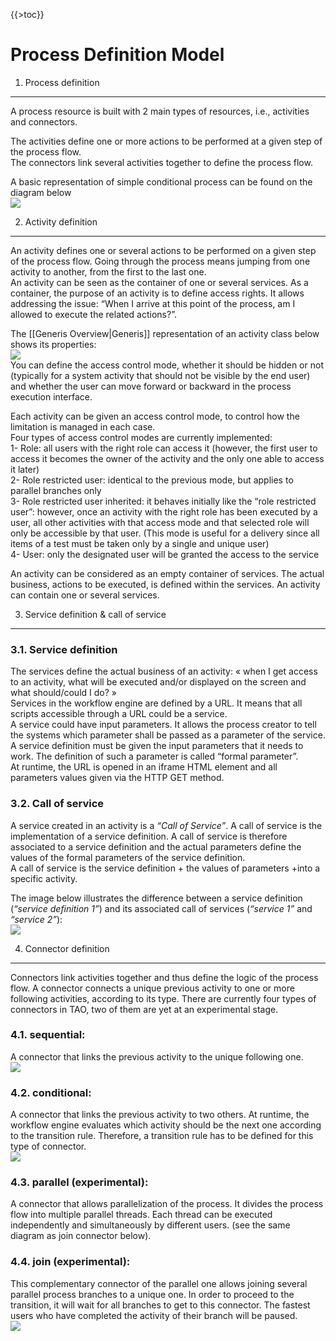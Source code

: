 {{\>toc}}

Process Definition Model
========================

1. Process definition
---------------------

A process resource is built with 2 main types of resources, i.e., activities and connectors.

The activities define one or more actions to be performed at a given step of the process flow.\
The connectors link several activities together to define the process flow.

A basic representation of simple conditional process can be found on the diagram below\
![](process_model_architecture_diagram.png)

2. Activity definition
----------------------

An activity defines one or several actions to be performed on a given step of the process flow. Going through the process means jumping from one activity to another, from the first to the last one.\
An activity can be seen as the container of one or several services. As a container, the purpose of an activity is to define access rights. It allows addressing the issue: “When I arrive at this point of the process, am I allowed to execute the related actions?”.

The [[Generis Overview|Generis]] representation of an activity class below shows its properties:\
![](generis_activity_definition.png)\
You can define the access control mode, whether it should be hidden or not (typically for a system activity that should not be visible by the end user) and whether the user can move forward or backward in the process execution interface.

Each activity can be given an access control mode, to control how the limitation is managed in each case.\
Four types of access control modes are currently implemented:\
1- Role: all users with the right role can access it (however, the first user to access it becomes the owner of the activity and the only one able to access it later)\
2- Role restricted user: identical to the previous mode, but applies to parallel branches only\
3- Role restricted user inherited: it behaves initially like the “role restricted user”: however, once an activity with the right role has been executed by a user, all other activities with that access mode and that selected role will only be accessible by that user. (This mode is useful for a delivery since all items of a test must be taken only by a single and unique user)\
4- User: only the designated user will be granted the access to the service

An activity can be considered as an empty container of services. The actual business, actions to be executed, is defined within the services. An activity can contain one or several services.

3. Service definition & call of service
---------------------------------------

### 3.1. Service definition

The services define the actual business of an activity: « when I get access to an activity, what will be executed and/or displayed on the screen and what should/could I do? »\
Services in the workflow engine are defined by a URL. It means that all scripts accessible through a URL could be a service.\
A service could have input parameters. It allows the process creator to tell the systems which parameter shall be passed as a parameter of the service. A service definition must be given the input parameters that it needs to work. The definition of such a parameter is called “formal parameter”.\
At runtime, the URL is opened in an iframe HTML element and all parameters values given via the HTTP GET method.

### 3.2. Call of service

A service created in an activity is a *“Call of Service”*. A call of service is the implementation of a service definition. A call of service is therefore associated to a service definition and the actual parameters define the values of the formal parameters of the service definition.\
A call of service is the service definition + the values of parameters +into a specific activity.

The image below illustrates the difference between a service definition (*“service definition 1”*) and its associated call of services (*“service 1”* and *“service 2”*):\
![](service_definition_call_of_service.png)

4. Connector definition
-----------------------

Connectors link activities together and thus define the logic of the process flow. A connector connects a unique previous activity to one or more following activities, according to its type. There are currently four types of connectors in TAO, two of them are yet at an experimental stage.

### 4.1. sequential:

A connector that links the previous activity to the unique following one.\
![](sequence.png)

### 4.2. conditional:

A connector that links the previous activity to two others. At runtime, the workflow engine evaluates which activity should be the next one according to the transition rule. Therefore, a transition rule has to be defined for this type of connector.\
![](delivery_conditionnal.png)

### 4.3. parallel (experimental):

A connector that allows parallelization of the process. It divides the process flow into multiple parallel threads. Each thread can be executed independently and simultaneously by different users. (see the same diagram as join connector below).

### 4.4. join (experimental):

This complementary connector of the parallel one allows joining several parallel process branches to a unique one. In order to proceed to the transition, it will wait for all branches to get to this connector. The fastest users who have completed the activity of their branch will be paused.\
![](delivery_parallel_join.png)

